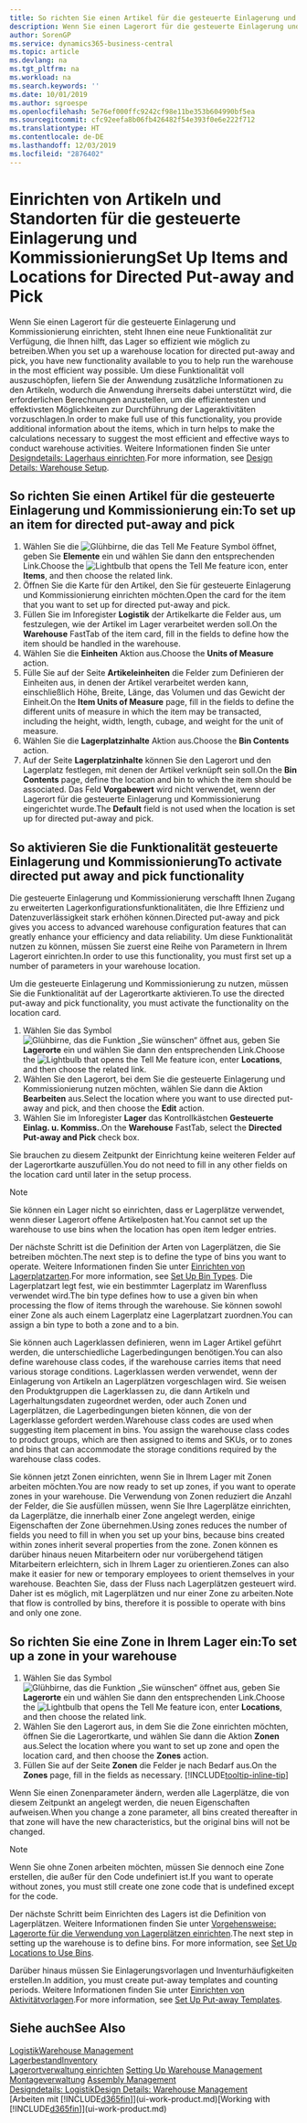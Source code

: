 ```yaml
---
title: So richten Sie einen Artikel für die gesteuerte Einlagerung und Kommissionierung ein | Microsoft Docs
description: Wenn Sie einen Lagerort für die gesteuerte Einlagerung und Kommissionierung einrichten, steht Ihnen eine neue Funktionalität zur Verfügung, die Ihnen hilft, das Lager so effizient wie möglich zu betreiben.
author: SorenGP
ms.service: dynamics365-business-central
ms.topic: article
ms.devlang: na
ms.tgt_pltfrm: na
ms.workload: na
ms.search.keywords: ''
ms.date: 10/01/2019
ms.author: sgroespe
ms.openlocfilehash: 5e76ef000ffc9242cf98e11be353b604990bf5ea
ms.sourcegitcommit: cfc92eefa8b06fb426482f54e393f0e6e222f712
ms.translationtype: HT
ms.contentlocale: de-DE
ms.lasthandoff: 12/03/2019
ms.locfileid: "2876402"
---
```

# <a name="set-up-items-and-locations-for-directed-put-away-and-pick"></a><span data-ttu-id="75800-103">Einrichten von Artikeln und Standorten für die gesteuerte Einlagerung und Kommissionierung</span><span class="sxs-lookup"><span data-stu-id="75800-103">Set Up Items and Locations for Directed Put-away and Pick</span></span>
<span data-ttu-id="75800-104">Wenn Sie einen Lagerort für die gesteuerte Einlagerung und Kommissionierung einrichten, steht Ihnen eine neue Funktionalität zur Verfügung, die Ihnen hilft, das Lager so effizient wie möglich zu betreiben.</span><span class="sxs-lookup"><span data-stu-id="75800-104">When you set up a warehouse location for directed put-away and pick, you have new functionality available to you to help run the warehouse in the most efficient way possible.</span></span> <span data-ttu-id="75800-105">Um diese Funktionalität voll auszuschöpfen, liefern Sie der Anwendung zusätzliche Informationen zu den Artikeln, wodurch die Anwendung ihrerseits dabei unterstützt wird, die erforderlichen Berechnungen anzustellen, um die effizientesten und effektivsten Möglichkeiten zur Durchführung der Lageraktivitäten vorzuschlagen.</span><span class="sxs-lookup"><span data-stu-id="75800-105">In order to make full use of this functionality, you provide additional information about the items, which in turn helps to make the calculations necessary to suggest the most efficient and effective ways to conduct warehouse activities.</span></span> <span data-ttu-id="75800-106">Weitere Informationen finden Sie unter [Designdetails: Lagerhaus einrichten](design-details-warehouse-setup.md).</span><span class="sxs-lookup"><span data-stu-id="75800-106">For more information, see [Design Details: Warehouse Setup](design-details-warehouse-setup.md).</span></span>

## <a name="to-set-up-an-item-for-directed-put-away-and-pick"></a><span data-ttu-id="75800-107">So richten Sie einen Artikel für die gesteuerte Einlagerung und Kommissionierung ein:</span><span class="sxs-lookup"><span data-stu-id="75800-107">To set up an item for directed put-away and pick</span></span>  
1.  <span data-ttu-id="75800-108">Wählen Sie die ![Glühbirne, die das Tell Me Feature](media/ui-search/search_small.png "Was möchten Sie tun?") Symbol öffnet, geben Sie **Elemente** ein und wählen Sie dann den entsprechenden Link.</span><span class="sxs-lookup"><span data-stu-id="75800-108">Choose the ![Lightbulb that opens the Tell Me feature](media/ui-search/search_small.png "Tell me what you want to do") icon, enter **Items**, and then choose the related link.</span></span>  
2.  <span data-ttu-id="75800-109">Öffnen Sie die Karte für den Artikel, den Sie für gesteuerte Einlagerung und Kommissionierung einrichten möchten.</span><span class="sxs-lookup"><span data-stu-id="75800-109">Open the card for the item that you want to set up for directed put-away and pick.</span></span>
3. <span data-ttu-id="75800-110">Füllen Sie im Inforegister **Logistik** der Artikelkarte die Felder aus, um festzulegen, wie der Artikel im Lager verarbeitet werden soll.</span><span class="sxs-lookup"><span data-stu-id="75800-110">On the **Warehouse** FastTab of the item card, fill in the fields to define how the item should be handled in the warehouse.</span></span>  
4.  <span data-ttu-id="75800-111">Wählen Sie die **Einheiten** Aktion aus.</span><span class="sxs-lookup"><span data-stu-id="75800-111">Choose the **Units of Measure** action.</span></span>
5. <span data-ttu-id="75800-112">Fülle Sie auf der Seite **Artikeleinheiten** die Felder zum Definieren der Einheiten aus, in denen der Artikel verarbeitet werden kann, einschließlich Höhe, Breite, Länge, das Volumen und das Gewicht der Einheit.</span><span class="sxs-lookup"><span data-stu-id="75800-112">On the **Item Units of Measure** page, fill in the fields to define the different units of measure in which the item may be transacted, including the height, width, length, cubage, and weight for the unit of measure.</span></span>
6. <span data-ttu-id="75800-113">Wählen Sie die **Lagerplatzinhalte** Aktion aus.</span><span class="sxs-lookup"><span data-stu-id="75800-113">Choose the **Bin Contents** action.</span></span>
7. <span data-ttu-id="75800-114">Auf der Seite **Lagerplatzinhalte** können Sie den Lagerort und den Lagerplatz festlegen, mit denen der Artikel verknüpft sein soll.</span><span class="sxs-lookup"><span data-stu-id="75800-114">On the **Bin Contents** page, define the location and bin to which the item should be associated.</span></span> <span data-ttu-id="75800-115">Das Feld **Vorgabewert** wird nicht verwendet, wenn der Lagerort für die gesteuerte Einlagerung und Kommissionierung eingerichtet wurde.</span><span class="sxs-lookup"><span data-stu-id="75800-115">The **Default** field is not used when the location is set up for directed put-away and pick.</span></span>  

## <a name="to-activate-directed-put-away-and-pick-functionality"></a><span data-ttu-id="75800-116">So aktivieren Sie die Funktionalität gesteuerte Einlagerung und Kommissionierung</span><span class="sxs-lookup"><span data-stu-id="75800-116">To activate directed put away and pick functionality</span></span>  
<span data-ttu-id="75800-117">Die gesteuerte Einlagerung und Kommissionierung verschafft Ihnen Zugang zu erweiterten Lagerkonfigurationsfunktionalitäten, die Ihre Effizienz und Datenzuverlässigkeit stark erhöhen können.</span><span class="sxs-lookup"><span data-stu-id="75800-117">Directed put-away and pick gives you access to advanced warehouse configuration features that can greatly enhance your efficiency and data reliability.</span></span> <span data-ttu-id="75800-118">Um diese Funktionalität nutzen zu können, müssen Sie zuerst eine Reihe von Parametern in Ihrem Lagerort einrichten.</span><span class="sxs-lookup"><span data-stu-id="75800-118">In order to use this functionality, you must first set up a number of parameters in your warehouse location.</span></span>  

<span data-ttu-id="75800-119">Um die gesteuerte Einlagerung und Kommissionierung zu nutzen, müssen Sie die Funktionalität auf der Lagerortkarte aktivieren.</span><span class="sxs-lookup"><span data-stu-id="75800-119">To use the directed put-away and pick functionality, you must activate the functionality on the location card.</span></span>    
1.  <span data-ttu-id="75800-120">Wählen Sie das Symbol ![Glühbirne, das die Funktion „Sie wünschen“ öffnet](media/ui-search/search_small.png "Was möchten Sie tun?") aus, geben Sie **Lagerorte** ein und wählen Sie dann den entsprechenden Link.</span><span class="sxs-lookup"><span data-stu-id="75800-120">Choose the ![Lightbulb that opens the Tell Me feature](media/ui-search/search_small.png "Tell me what you want to do") icon, enter **Locations**, and then choose the related link.</span></span>  
2.  <span data-ttu-id="75800-121">Wählen Sie den Lagerort, bei dem Sie die gesteuerte Einlagerung und Kommissionierung nutzen möchten, wählen Sie dann die Aktion **Bearbeiten** aus.</span><span class="sxs-lookup"><span data-stu-id="75800-121">Select the location where you want to use directed put-away and pick, and then choose the **Edit** action.</span></span>  
3.  <span data-ttu-id="75800-122">Wählen Sie im Inforegister **Lager** das Kontrollkästchen **Gesteuerte Einlag. u. Kommiss.**.</span><span class="sxs-lookup"><span data-stu-id="75800-122">On the **Warehouse** FastTab, select the **Directed Put-away and Pick** check box.</span></span>  

<span data-ttu-id="75800-123">Sie brauchen zu diesem Zeitpunkt der Einrichtung keine weiteren Felder auf der Lagerortkarte auszufüllen.</span><span class="sxs-lookup"><span data-stu-id="75800-123">You do not need to fill in any other fields on the location card until later in the setup process.</span></span>  

> [!NOTE]  
>  <span data-ttu-id="75800-124">Sie können ein Lager nicht so einrichten, dass er Lagerplätze verwendet, wenn dieser Lagerort offene Artikelposten hat.</span><span class="sxs-lookup"><span data-stu-id="75800-124">You cannot set up the warehouse to use bins when the location has open item ledger entries.</span></span>  

<span data-ttu-id="75800-125">Der nächste Schritt ist die Definition der Arten von Lagerplätzen, die Sie betreiben möchten.</span><span class="sxs-lookup"><span data-stu-id="75800-125">The next step is to define the type of bins you want to operate.</span></span> <span data-ttu-id="75800-126">Weitere Informationen finden Sie unter [Einrichten von Lagerplatzarten](warehouse-how-to-set-up-bin-types.md).</span><span class="sxs-lookup"><span data-stu-id="75800-126">For more information, see [Set Up Bin Types](warehouse-how-to-set-up-bin-types.md).</span></span> <span data-ttu-id="75800-127">Die Lagerplatzart legt fest, wie ein bestimmter Lagerplatz im Warenfluss verwendet wird.</span><span class="sxs-lookup"><span data-stu-id="75800-127">The bin type defines how to use a given bin when processing the flow of items through the warehouse.</span></span> <span data-ttu-id="75800-128">Sie können sowohl einer Zone als auch einem Lagerplatz eine Lagerplatzart zuordnen.</span><span class="sxs-lookup"><span data-stu-id="75800-128">You can assign a bin type to both a zone and to a bin.</span></span>  

<span data-ttu-id="75800-129">Sie können auch Lagerklassen definieren, wenn im Lager Artikel geführt werden, die unterschiedliche Lagerbedingungen benötigen.</span><span class="sxs-lookup"><span data-stu-id="75800-129">You can also define warehouse class codes, if the warehouse carries items that need various storage conditions.</span></span> <span data-ttu-id="75800-130">Lagerklassen werden verwendet, wenn der Einlagerung von Artikeln an Lagerplätzen vorgeschlagen wird. Sie weisen den Produktgruppen die Lagerklassen zu, die dann Artikeln und Lagerhaltungsdaten zugeordnet werden, oder auch Zonen und Lagerplätzen, die Lagerbedingungen bieten können, die von der Lagerklasse gefordert werden.</span><span class="sxs-lookup"><span data-stu-id="75800-130">Warehouse class codes are used when suggesting item placement in bins. You assign the warehouse class codes to product groups, which are then assigned to items and SKUs, or to zones and bins that can accommodate the storage conditions required by the warehouse class codes.</span></span>  

<span data-ttu-id="75800-131">Sie können jetzt Zonen einrichten, wenn Sie in Ihrem Lager mit Zonen arbeiten möchten.</span><span class="sxs-lookup"><span data-stu-id="75800-131">You are now ready to set up zones, if you want to operate zones in your warehouse.</span></span> <span data-ttu-id="75800-132">Die Verwendung von Zonen reduziert die Anzahl der Felder, die Sie ausfüllen müssen, wenn Sie Ihre Lagerplätze einrichten, da Lagerplätze, die innerhalb einer Zone angelegt werden, einige Eigenschaften der Zone übernehmen.</span><span class="sxs-lookup"><span data-stu-id="75800-132">Using zones reduces the number of fields you need to fill in when you set up your bins, because bins created within zones inherit several properties from the zone.</span></span> <span data-ttu-id="75800-133">Zonen können es darüber hinaus neuen Mitarbeitern oder nur vorübergehend tätigen Mitarbeitern erleichtern, sich in Ihrem Lager zu orientieren.</span><span class="sxs-lookup"><span data-stu-id="75800-133">Zones can also make it easier for new or temporary employees to orient themselves in your warehouse.</span></span> <span data-ttu-id="75800-134">Beachten Sie, dass der Fluss nach Lagerplätzen gesteuert wird. Daher ist es möglich, mit Lagerplätzen und nur einer Zone zu arbeiten.</span><span class="sxs-lookup"><span data-stu-id="75800-134">Note that flow is controlled by bins, therefore it is possible to operate with bins and only one zone.</span></span>  

## <a name="to-set-up-a-zone-in-your-warehouse"></a><span data-ttu-id="75800-135">So richten Sie eine Zone in Ihrem Lager ein:</span><span class="sxs-lookup"><span data-stu-id="75800-135">To set up a zone in your warehouse</span></span>  
1.  <span data-ttu-id="75800-136">Wählen Sie das Symbol ![Glühbirne, das die Funktion „Sie wünschen“ öffnet](media/ui-search/search_small.png "Tell Me-Funktion") aus, geben Sie **Lagerorte** ein und wählen Sie dann den entsprechenden Link.</span><span class="sxs-lookup"><span data-stu-id="75800-136">Choose the ![Lightbulb that opens the Tell Me feature](media/ui-search/search_small.png "Tell me what you want to do") icon, enter **Locations**, and then choose the related link.</span></span>  
2.  <span data-ttu-id="75800-137">Wählen Sie den Lagerort aus, in dem Sie die Zone einrichten möchten, öffnen Sie die Lagerortkarte, und wählen Sie dann die Aktion **Zonen** aus.</span><span class="sxs-lookup"><span data-stu-id="75800-137">Select the location where you want to set up zone and open the location card, and then choose the **Zones** action.</span></span>  
3.  <span data-ttu-id="75800-138">Füllen Sie auf der Seite **Zonen** die Felder je nach Bedarf aus.</span><span class="sxs-lookup"><span data-stu-id="75800-138">On the **Zones** page, fill in the fields as necessary.</span></span> [!INCLUDE[tooltip-inline-tip](includes/tooltip-inline-tip_md.md)]  

<span data-ttu-id="75800-139">Wenn Sie einen Zonenparameter ändern, werden alle Lagerplätze, die von diesem Zeitpunkt an angelegt werden, die neuen Eigenschaften aufweisen.</span><span class="sxs-lookup"><span data-stu-id="75800-139">When you change a zone parameter, all bins created thereafter in that zone will have the new characteristics, but the original bins will not be changed.</span></span>  

> [!NOTE]  
>  <span data-ttu-id="75800-140">Wenn Sie ohne Zonen arbeiten möchten, müssen Sie dennoch eine Zone erstellen, die außer für den Code undefiniert ist.</span><span class="sxs-lookup"><span data-stu-id="75800-140">If you want to operate without zones, you must still create one zone code that is undefined except for the code.</span></span>  

<span data-ttu-id="75800-141">Der nächste Schritt beim Einrichten des Lagers ist die Definition von Lagerplätzen. Weitere Informationen finden Sie unter [Vorgehensweise: Lagerorte für die Verwendung von Lagerplätzen einrichten](warehouse-how-to-set-up-locations-to-use-bins.md).</span><span class="sxs-lookup"><span data-stu-id="75800-141">The next step in setting up the warehouse is to define bins. For more information, see [Set Up Locations to Use Bins](warehouse-how-to-set-up-locations-to-use-bins.md).</span></span>  

<span data-ttu-id="75800-142">Darüber hinaus müssen Sie Einlagerungsvorlagen und Inventurhäufigkeiten erstellen.</span><span class="sxs-lookup"><span data-stu-id="75800-142">In addition, you must create put-away templates and counting periods.</span></span> <span data-ttu-id="75800-143">Weitere Informationen finden Sie unter [Einrichten von Aktivitätvorlagen](warehouse-how-to-set-up-put-away-templates.md).</span><span class="sxs-lookup"><span data-stu-id="75800-143">For more information, see [Set Up Put-away Templates](warehouse-how-to-set-up-put-away-templates.md).</span></span>  

## <a name="see-also"></a><span data-ttu-id="75800-144">Siehe auch</span><span class="sxs-lookup"><span data-stu-id="75800-144">See Also</span></span>  
[<span data-ttu-id="75800-145">Logistik</span><span class="sxs-lookup"><span data-stu-id="75800-145">Warehouse Management</span></span>](warehouse-manage-warehouse.md)  
[<span data-ttu-id="75800-146">Lagerbestand</span><span class="sxs-lookup"><span data-stu-id="75800-146">Inventory</span></span>](inventory-manage-inventory.md)  
<span data-ttu-id="75800-147">[Lagerortverwaltung einrichten](warehouse-setup-warehouse.md)   </span><span class="sxs-lookup"><span data-stu-id="75800-147">[Setting Up Warehouse Management](warehouse-setup-warehouse.md)   </span></span>  
<span data-ttu-id="75800-148">[Montageverwaltung](assembly-assemble-items.md)  </span><span class="sxs-lookup"><span data-stu-id="75800-148">[Assembly Management](assembly-assemble-items.md)  </span></span>  
[<span data-ttu-id="75800-149">Designdetails: Logistik</span><span class="sxs-lookup"><span data-stu-id="75800-149">Design Details: Warehouse Management</span></span>](design-details-warehouse-management.md)  
<span data-ttu-id="75800-150">[Arbeiten mit [!INCLUDE[d365fin](includes/d365fin_md.md)]](ui-work-product.md)</span><span class="sxs-lookup"><span data-stu-id="75800-150">[Working with [!INCLUDE[d365fin](includes/d365fin_md.md)]](ui-work-product.md)</span></span>  
